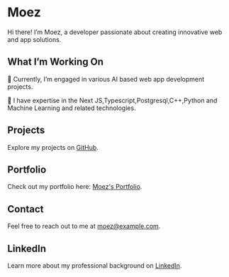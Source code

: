 # Moez

Hi there! I’m Moez, a developer passionate about creating innovative web and app solutions.

## What I’m Working On

🔭 Currently, I’m engaged in various AI based web app development projects.

🌱 I have expertise in the Next JS,Typescript,Postgresql,C++,Python and Machine Learning and related technologies.

## Projects

Explore my projects on [GitHub](https://github.com/moezthedev).

## Portfolio

Check out my portfolio here: [Moez's Portfolio](https://moezin.tech).

## Contact

Feel free to reach out to me at [moez@example.com](mailto:moizahsan5@gmail.com).

## LinkedIn

Learn more about my professional background on [LinkedIn](https://www.linkedin.com/in/moezdev/).

